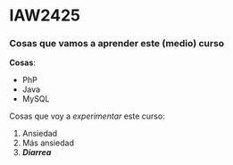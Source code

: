 # IAW2425
### Cosas que vamos a aprender este (medio) curso
**Cosas**:
- PhP
- Java
- MySQL

Cosas que voy a *experimentar* este curso:
1. Ansiedad
2. Más ansiedad
3. ***Diarrea***